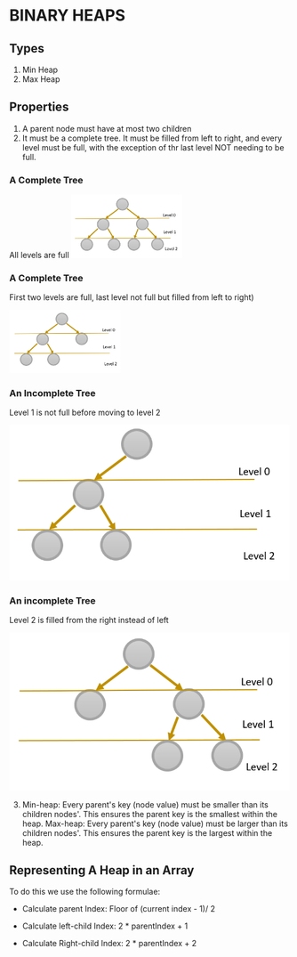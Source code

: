 # BINARY HEAPS

## Types

1. Min Heap
2. Max Heap

## Properties

1. A parent node must have at most two children
2. It must be a complete tree. It must be filled from left to right, and every level must be full, with the exception of thr last level NOT needing to be full.
                   
### A Complete Tree 

All levels are full
<img src="../assets/complete_tree1.png" alt="Complete tree 1" width="200">
  
  
### A Complete Tree 

First two levels are full, last level not full but filled from left to right)

<img src="../assets/complete_tree2.png" alt="Complete tree 2" width="200">           
 

### An Incomplete Tree 

Level 1 is not full before moving to level 2
               
![](../assets/incomplete_tree1.png)
  
  
### An incomplete Tree 

Level 2 is filled from the right instead of left
               
![](../assets/incomplete_tree2.png)
   
3. Min-heap: Every parent's key (node value) must be smaller than its children nodes'. This ensures the parent key is the smallest within the heap.
Max-heap: Every parent's key (node value) must be larger than its children nodes'. This ensures the parent key is the largest within the heap.


## Representing A Heap in an Array

To do this we use the following formulae:
  
  - Calculate parent Index: Floor of (current index - 1)/ 2
   
  - Calculate left-child Index: 2 * parentIndex + 1
   
  - Calculate Right-child Index: 2 * parentIndex + 2
